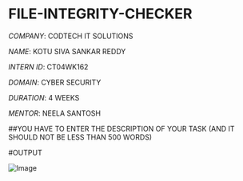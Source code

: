 # FILE-INTEGRITY-CHECKER

*COMPANY*: CODTECH IT SOLUTIONS

*NAME*: KOTU SIVA SANKAR REDDY

*INTERN ID*: CT04WK162

*DOMAIN*: CYBER SECURITY

*DURATION*: 4 WEEKS

*MENTOR*: NEELA SANTOSH

##YOU HAVE TO ENTER THE DESCRIPTION OF YOUR TASK (AND IT SHOULD NOT BE LESS THAN 500 WORDS)

#OUTPUT

![Image](https://github.com/user-attachments/assets/3b5f3ebc-f160-45b1-9841-fb4d1664c650)
